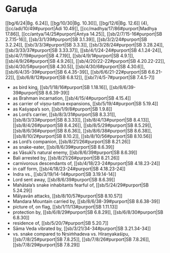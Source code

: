 # Garuḍa

[[bg/6/24|Bg. 6.24]], [[bg/10/30|Bg. 10.30]], [[bg/12/6|Bg. 12.6]] (4), [[cc/adi/10/49#purport|Ādi 10.49]], [[cc/madhya/17/86#purport|Madhya 17.86]], [[cc/antya/14/25#purport|Antya 14.25]], [[sb/2/7/15-16#purport|SB 2.7.15-16]], [[sb/3/1/39#purport|SB 3.1.39]], [[sb/3/2/24#purport|SB 3.2.24]], [[sb/3/3/3#purport|SB 3.3.3]], [[sb/3/28/24#purport|SB 3.28.24]], [[sb/3/33/37#purport|SB 3.33.37]], [[sb/4/1/24-24#purport|SB 4.1.24-24]], [[sb/4/7/19#purport|SB 4.7.19]], [[sb/4/9/1#purport|SB 4.9.1]], [[sb/4/9/26#purport|SB 4.9.26]], [[sb/4/20/22-22#purport|SB 4.20.22-22]], [[sb/4/30/5#purport|SB 4.30.5]], [[sb/4/30/6#purport|SB 4.30.6]], [[sb/6/4/35-39#purport|SB 6.4.35-39]], [[sb/6/6/21-22#purport|SB 6.6.21-22]], [[sb/6/8/12#purport|SB 6.8.12]], [[sb/7/4/5-7#purport|SB 7.4.5-7]]

* as bird king, [[sb/1/18/16#purport|SB 1.18.16]], [[sb/8/6/39-39#purport|SB 8.6.39-39]]
* as Brahman incarnation, [[sb/4/15/4#purport|SB 4.15.4]]
* as carrier of viṣṇu-tattva expansions, [[sb/5/19/4#purport|SB 5.19.4]]
* as Kaśyapa’s son, [[sb/1/9/8#purport|SB 1.9.8]]
* as Lord’s carrier, [[sb/8/3/31#purport|SB 8.3.31]], [[sb/8/3/33#purport|SB 8.3.33]], [[sb/8/4/13#purport|SB 8.4.13]], [[sb/8/4/26#purport|SB 8.4.26]], [[sb/8/5/29#purport|SB 8.5.29]], [[sb/8/6/36#purport|SB 8.6.36]], [[sb/8/6/38#purport|SB 8.6.38]], [[sb/8/10/2#purport|SB 8.10.2]], [[sb/8/10/56#purport|SB 8.10.56]]
* as Lord’s companion, [[sb/8/21/26#purport|SB 8.21.26]]
* as snake-eater, [[sb/8/6/39#purport|SB 8.6.39]]
* as Vāsukī’s natural enemy, [[sb/8/6/39#purport|SB 8.6.39]]
* Bali arrested by, [[sb/8/21/26#purport|SB 8.21.26]]
* carnivorous descendants of, [[sb/4/18/23-24#purport|SB 4.18.23-24]]
* in calf form, [[sb/4/18/23-24#purport|SB 4.18.23-24]]
* Indra vs., [[sb/3/19/14-14#purport|SB 3.19.14-14]]
* Lord sent away, [[sb/8/6/39#purport|SB 8.6.39]]
* Mahātala’s snake inhabitants fearful of, [[sb/5/24/29#purport|SB 5.24.29]]
* Mālyavān attacks, [[sb/8/10/57#purport|SB 8.10.57]]
* Mandara Mountain carried by, [[sb/8/6/38-39#purport|SB 8.6.38-39]]
* picture of, on flag, [[sb/1/11/13#purport|SB 1.11.13]]
* protection by, [[sb/6/8/29#purport|SB 6.8.29]], [[sb/6/8/30#purport|SB 6.8.30]]
* residence of, [[sb/5/20/7#purport|SB 5.20.7]]
* Sāma Veda vibrated by, [[sb/3/21/34-34#purport|SB 3.21.34-34]]
* vs. snake compared to Nṛsiṁhadeva vs. Hiraṇyakaśipu, [[sb/7/8/25#purport|SB 7.8.25]], [[sb/7/8/26#purport|SB 7.8.26]], [[sb/7/8/29#purport|SB 7.8.29]]
